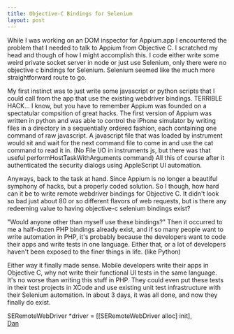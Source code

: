 ```yaml
---
title: Objective-C Bindings for Selenium
layout: post
---
```


While I was working on an DOM inspector for Appium.app I encountered the problem that I needed to talk to Appium from Objective C. I scratched my head and though of how I might accomplish this. I code either write some weird private socket server in node or just use Selenium, only there were no objective c bindings for Selenium. Selenium seemed like the much more straightforward route to go.

My first instinct was to just write some javascript or python scripts that I could call from the app that use the existing webdriver bindings. TERRIBLE HACK... I know, but you have to remember Appium was founded on a spectatular compsition of great hacks. The first version of Appium was written in python and was able to control the iPhone simulator by writing files in a directory in a sequentially ordered fashion, each containing one command of raw javascript. A javascript file that was loaded by instrument would sit and wait for the next command file to come in and use the cat command to read it in. (No File I/O in instruments js, but there was that useful performHostTaskWithArguments command) All this of course after it authenticated the security dialogs using AppleScript UI automation.

Anyways, back to the task at hand. Since Appium is no longer a beautiful symphony of hacks, but a properly coded solution. So I though, how hard can it be to write remote webdriver bindings for Objective C. It didn't look so bad just about 80 or so different flavors of web requests, but is there any redeeming value to having objective-c selenium bindings exist?

"Would anyone other than myself use these bindings?" Then it occurred to me a half-dozen PHP bindings already exist, and if so many people want to write automation in PHP, it's probably because the developers want to code their apps and write tests in one language. Either that, or a lot of developers haven't been exposed to the finer things in life. (like Python)

Either way it finally made sense. Mobile developers write their apps in Objective C, why not write their functional UI tests in the same language. It's no worse than writing this stuff in PHP. They could even put these tests in their test projects in XCode and use existing unit test infrastructure with their Selenium automation. In about 3 days, it was all done, and now they finally do exist.

SERemoteWebDriver *driver = [[SERemoteWebDriver alloc] init],<br />
<a href="http://github.com/penguinho">Dan</a>
